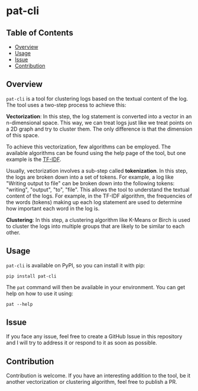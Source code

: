 # pat-cli

## Table of Contents

<!--
Do NOT remove the line below; it is used by markdown-toc to automatically generate the
Table of Contents.

To update the Table Of Contents, execute the following command in the repo root dir:

markdown-toc -i README.md

If you don't have the markdown-toc tool, you can install it with:

npm i -g markdown-toc # use sudo if you use a system-wide node installation.
>

<!-- toc -->

- [Overview](#overview)
- [Usage](#usage)
- [Issue](#issue)
- [Contribution](#contribution)

<!-- tocstop -->

## Overview

`pat-cli` is a tool for clustering logs based on the textual content of the log. The
tool uses a two-step process to achieve this:

**Vectorization**: In this step, the log statement is converted into a vector in
an n-dimensional space. This way, we can treat logs just like we treat points on a 2D
graph and try to cluster them. The only difference is that the dimension of this space.

To achieve this vectorization, few algorithms can be employed. The available algorithms
can be found using the help page of the tool, but one example is the
[TF-IDF](https://en.wikipedia.org/wiki/Tf%E2%80%93idf).

Usually, vectorization involves a sub-step called **tokenization**. In this step, the
logs are broken down into a set of tokens. For example, a log like "Writing output to
file" can be broken down into the following tokens: "writing", "output", "to", "file".
This allows the tool to understand the textual content of the logs. For example, in the
TF-IDF algorithm, the frequencies of the words (tokens) making up each log statement are
used to determine how important each word in the log is.

**Clustering**: In this step, a clustering algorithm like K-Means or Birch
is used to cluster the logs into multiple groups that are likely to be similar to each
other.

## Usage

`pat-cli` is available on PyPI, so you can install it with pip:

```
pip install pat-cli
```

The `pat` command will then be available in your environment. You can get
help on how to use it using:

```
pat --help
```

## Issue

If you face any issue, feel free to create a GitHub Issue in this repository and I will
try to address it or respond to it as soon as possible.

## Contribution

Contribution is welcome. If you have an interesting addition to the tool, be it another
vectorization or clustering algorithm, feel free to publish a PR.
